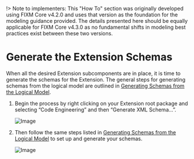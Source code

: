 !> Note to implementers: This "How To" section was originally developed using FIXM Core v4.2.0 and uses that version as the foundation for the modeling guidance provided. The details presented here should be equally applicable for FIXM Core v4.3.0 as no fundamental shifts in modeling best practices exist between these two versions.

# Generate the Extension Schemas

When all the desired Extension subcomponents are in place, it is time to
generate the schemas for the Extension. The general steps for generating
schemas from the logical model are outlined in [Generating Schemas from the Logical Model](/how-to-generate-xml-schemas/generating-schemas-from-the-logical-model).

1. Begin the process by right clicking on your Extension root package
    and selecting “Code Engineering” and then “Generate XML Schema…”.

    ![Image](.//media/image228.png)

2. Then follow the same steps listed in [Generating Schemas from the Logical Model](/how-to-generate-xml-schemas/generating-schemas-from-the-logical-model) to set up and
    generate your schemas.

    ![Image](.//media/image229.png)
